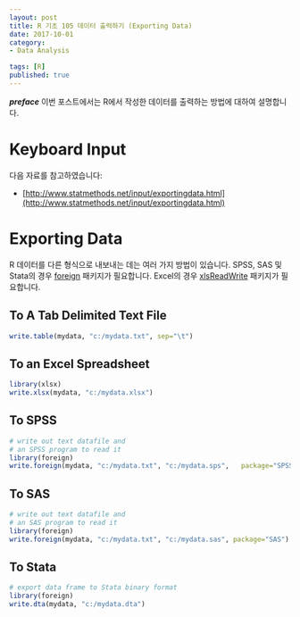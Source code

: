 ```yaml
---
layout: post  
title: R 기초 105 데이터 출력하기 (Exporting Data)  
date: 2017-10-01  
category:
- Data Analysis  

tags: [R]  
published: true  
---
```


***preface*** 이번 포스트에서는 R에서 작성한 데이터를 출력하는 방법에 대하여 설명합니다.

# Keyboard Input

다음 자료를 참고하였습니다:  
- [http://www.statmethods.net/input/exportingdata.html](http://www.statmethods.net/input/exportingdata.html)


# Exporting Data

R 데이터를 다른 형식으로 내보내는 데는 여러 가지 방법이 있습니다. SPSS, SAS 및 Stata의 경우 [foreign](https://cran.r-project.org/web/packages/foreign/index.html) 패키지가 필요합니다. Excel의 경우 [xlsReadWrite](https://cran.r-project.org/web/packages/xlsReadWrite/index.html) 패키지가 필요합니다.


## To A Tab Delimited Text File

```r
write.table(mydata, "c:/mydata.txt", sep="\t")
```

## To an Excel Spreadsheet

```r
library(xlsx)
write.xlsx(mydata, "c:/mydata.xlsx")
```

## To SPSS

```r
# write out text datafile and
# an SPSS program to read it
library(foreign)
write.foreign(mydata, "c:/mydata.txt", "c:/mydata.sps",   package="SPSS")
```


## To SAS

```r
# write out text datafile and
# an SAS program to read it
library(foreign)
write.foreign(mydata, "c:/mydata.txt", "c:/mydata.sas", package="SAS")
```

## To Stata

```r
# export data frame to Stata binary format
library(foreign)
write.dta(mydata, "c:/mydata.dta")
```
